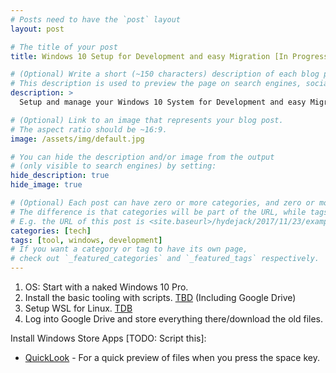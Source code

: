 ```yaml
---
# Posts need to have the `post` layout
layout: post

# The title of your post
title: Windows 10 Setup for Development and easy Migration [In Progress]

# (Optional) Write a short (~150 characters) description of each blog post.
# This description is used to preview the page on search engines, social media, etc.
description: >
  Setup and manage your Windows 10 System for Development and easy Migration to other Systems. 

# (Optional) Link to an image that represents your blog post.
# The aspect ratio should be ~16:9.
image: /assets/img/default.jpg

# You can hide the description and/or image from the output
# (only visible to search engines) by setting:
hide_description: true
hide_image: true

# (Optional) Each post can have zero or more categories, and zero or more tags.
# The difference is that categories will be part of the URL, while tags will not.
# E.g. the URL of this post is <site.baseurl>/hydejack/2017/11/23/example-content/
categories: [tech]
tags: [tool, windows, development]
# If you want a category or tag to have its own page,
# check out `_featured_categories` and `_featured_tags` respectively.
---
```


1. OS: Start with a naked Windows 10 Pro. 
1. Install the basic tooling with scripts. [TBD](#) (Including Google Drive)
1. Setup WSL for Linux. [TDB]()
1. Log into Google Drive and store everything there/download the old files. 

Install Windows Store Apps [TODO: Script this]:
* [QuickLook](https://www.microsoft.com/de-de/store/p/quicklook/9nv4bs3l1h4s) - For a quick preview of files when you press the space key. 